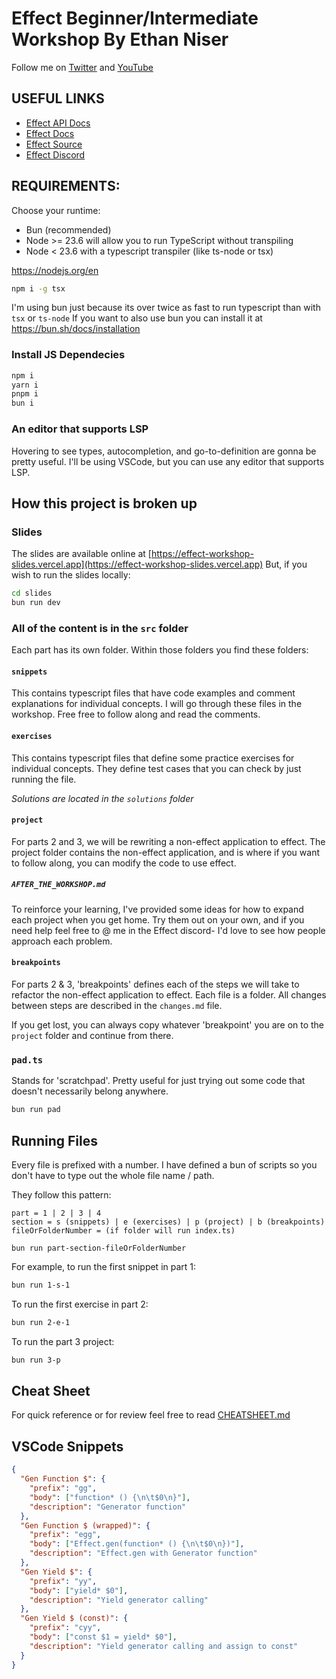 # Effect Beginner/Intermediate Workshop By Ethan Niser

Follow me on [Twitter](https://twitter.com/ethanniser) and [YouTube](https://www.youtube.com/@ethanniser)

## USEFUL LINKS

- [Effect API Docs](https://effect-ts.github.io/effect/)
- [Effect Docs](https://effect.website/)
- [Effect Source](https://github.com/Effect-TS/effect)
- [Effect Discord](https://discord.gg/effect-ts)

## REQUIREMENTS:

Choose your runtime:
 - Bun (recommended) 
 - Node >= 23.6 will allow you to run TypeScript without transpiling
 - Node < 23.6 with a typescript transpiler (like ts-node or tsx)

https://nodejs.org/en

```bash
npm i -g tsx
```

I'm using bun just because its over twice as fast to run typescript than with `tsx` or `ts-node`
If you want to also use bun you can install it at https://bun.sh/docs/installation

### Install JS Dependecies

```bash
npm i
yarn i
pnpm i
bun i
```

### An editor that supports LSP

Hovering to see types, autocompletion, and go-to-definition are gonna be pretty useful. I'll be using VSCode, but you can use any editor that supports LSP.

## How this project is broken up

### Slides

The slides are available online at [https://effect-workshop-slides.vercel.app](https://effect-workshop-slides.vercel.app)
But, if you wish to run the slides locally:

```bash
cd slides
bun run dev
```

### **All of the content is in the `src` folder**

Each part has its own folder. Within those folders you find these folders:

#### `snippets`

This contains typescript files that have code examples and comment explanations for individual concepts. I will go through these files in the workshop. Free free to follow along and read the comments.

#### `exercises`

This contains typescript files that define some practice exercises for individual concepts. They define test cases that you can check by just running the file.

_Solutions are located in the `solutions` folder_

#### `project`

For parts 2 and 3, we will be rewriting a non-effect application to effect. The project folder contains the non-effect application, and is where if you want to follow along, you can modify the code to use effect.

##### `AFTER_THE_WORKSHOP.md`

To reinforce your learning, I've provided some ideas for how to expand each project when you get home. Try them out on your own, and if you need help feel free to @ me in the Effect discord- I'd love to see how people approach each problem.

#### `breakpoints`

For parts 2 & 3, 'breakpoints' defines each of the steps we will take to refactor the non-effect application to effect. Each file is a folder. All changes between steps are described in the `changes.md` file.

If you get lost, you can always copy whatever 'breakpoint' you are on to the `project` folder and continue from there.

### `pad.ts`

Stands for 'scratchpad'. Pretty useful for just trying out some code that doesn't necessarily belong anywhere.

```bash
bun run pad
```

## Running Files

Every file is prefixed with a number. I have defined a bun of scripts so you don't have to type out the whole file name / path.

They follow this pattern:

```
part = 1 | 2 | 3 | 4
section = s (snippets) | e (exercises) | p (project) | b (breakpoints)
fileOrFolderNumber = (if folder will run index.ts)

bun run part-section-fileOrFolderNumber
```

For example, to run the first snippet in part 1:

```bash
bun run 1-s-1
```

To run the first exercise in part 2:

```bash
bun run 2-e-1
```

To run the part 3 project:

```bash
bun run 3-p
```

## Cheat Sheet

For quick reference or for review feel free to read [CHEATSHEET.md](./CHEATSHEET.md)

## VSCode Snippets

```json
{
  "Gen Function $": {
    "prefix": "gg",
    "body": ["function* () {\n\t$0\n}"],
    "description": "Generator function"
  },
  "Gen Function $ (wrapped)": {
    "prefix": "egg",
    "body": ["Effect.gen(function* () {\n\t$0\n})"],
    "description": "Effect.gen with Generator function"
  },
  "Gen Yield $": {
    "prefix": "yy",
    "body": ["yield* $0"],
    "description": "Yield generator calling"
  },
  "Gen Yield $ (const)": {
    "prefix": "cyy",
    "body": ["const $1 = yield* $0"],
    "description": "Yield generator calling and assign to const"
  }
}
```
